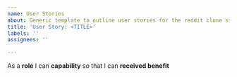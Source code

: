 ```yaml
---
name: User Stories
about: Generic template to outline user stories for the reddit clone site
title: 'User Story: <TITLE>'
labels: ''
assignees: ''

---
```


As a **role** I can **capability** so that I can **received benefit**
